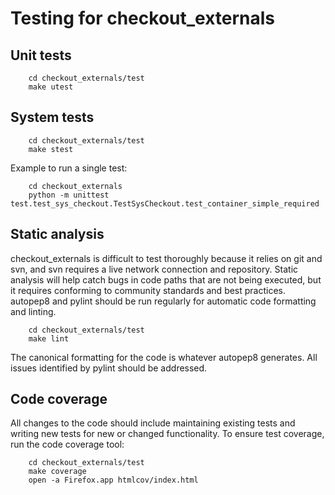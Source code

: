 # Testing for checkout_externals

## Unit tests

```SH
    cd checkout_externals/test
    make utest
```

## System tests

```SH
    cd checkout_externals/test
    make stest
```

Example to run a single test:
```SH
    cd checkout_externals
    python -m unittest test.test_sys_checkout.TestSysCheckout.test_container_simple_required
```

## Static analysis

checkout_externals is difficult to test thoroughly because it relies
on git and svn, and svn requires a live network connection and
repository. Static analysis will help catch bugs in code paths that
are not being executed, but it requires conforming to community
standards and best practices. autopep8 and pylint should be run
regularly for automatic code formatting and linting.

```SH
    cd checkout_externals/test
    make lint
```

The canonical formatting for the code is whatever autopep8
generates. All issues identified by pylint should be addressed.


## Code coverage

All changes to the code should include maintaining existing tests and
writing new tests for new or changed functionality. To ensure test
coverage, run the code coverage tool:

```SH
    cd checkout_externals/test
    make coverage
    open -a Firefox.app htmlcov/index.html
```


